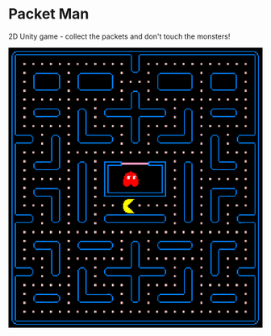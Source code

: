 # Packet Man
2D Unity game - collect the packets and don't touch the monsters!

![alt text](https://github.com/KarowM/packetman/blob/master/snip.png)
